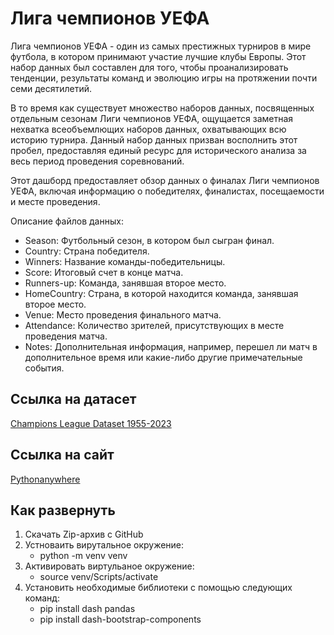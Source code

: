 # Лига чемпионов УЕФА

Лига чемпионов УЕФА - один из самых престижных турниров в мире футбола, в котором принимают участие лучшие клубы Европы. Этот набор данных был составлен для того, чтобы проанализировать тенденции, результаты команд и эволюцию игры на протяжении почти семи десятилетий.

В то время как существует множество наборов данных, посвященных отдельным сезонам Лиги чемпионов УЕФА, ощущается заметная нехватка всеобъемлющих наборов данных, охватывающих всю историю турнира. Данный набор данных призван восполнить этот пробел, предоставляя единый ресурс для исторического анализа за весь период проведения соревнований.

Этот дашборд предоставляет обзор данных о финалах Лиги чемпионов УЕФА, включая информацию о победителях, финалистах, посещаемости и месте проведения.

Описание файлов данных:
+ Season: Футбольный сезон, в котором был сыгран финал.
+ Country: Страна победителя.
+ Winners: Название команды-победительницы.
+ Score: Итоговый счет в конце матча.
+ Runners-up: Команда, занявшая второе место.
+ HomeCountry: Страна, в которой находится команда, занявшая второе место.
+ Venue: Место проведения финального матча.
+ Attendance: Количество зрителей, присутствующих в месте проведения матча.
+ Notes: Дополнительная информация, например, перешел ли матч в дополнительное время или какие-либо другие примечательные события.

## Ссылка на датасет
[Champions League Dataset 1955-2023](https://www.kaggle.com/datasets/fardifaalam170041060/champions-league-dataset-1955-2023/data)

## Ссылка на сайт
[Pythonanywhere](http://ivanef.pythonanywhere.com/)

## Как развернуть
1. Скачать Zip-архив с GitHub
2. Устноваить вирутальное окружение:
    * python -m venv venv
3. Активировать виртульаное окружение:
    * source venv/Scripts/activate
4. Установить необходимые библиотеки с помощью следующих команд:
    * pip install dash pandas
    * pip install dash-bootstrap-components

